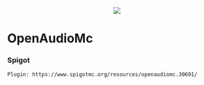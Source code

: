 <p align="center">
    <img src ="https://avatars2.githubusercontent.com/u/10709682?v=3&s=400" />
</p>

# OpenAudioMc

### Spigot 
    
    Plugin: https://www.spigotmc.org/resources/openaudiomc.30691/
